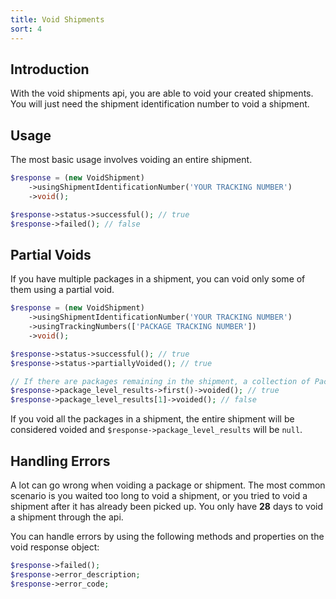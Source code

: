 ```yaml
---
title: Void Shipments
sort: 4
---
```


## Introduction

With the void shipments api, you are able to void your created shipments. You will just need the shipment identification number
to void a shipment.

## Usage

The most basic usage involves voiding an entire shipment.

```php
$response = (new VoidShipment)
    ->usingShipmentIdentificationNumber('YOUR TRACKING NUMBER')
    ->void();

$response->status->successful(); // true
$response->failed(); // false
```

## Partial Voids

If you have multiple packages in a shipment, you can void only some of them using a partial void.

```php
$response = (new VoidShipment)
    ->usingShipmentIdentificationNumber('YOUR TRACKING NUMBER')
    ->usingTrackingNumbers(['PACKAGE TRACKING NUMBER'])
    ->void();

$response->status->successful(); // true
$response->status->partiallyVoided(); // true

// If there are packages remaining in the shipment, a collection of PackageLevelResult entities will be returned.
$response->package_level_results->first()->voided(); // true
$response->package_level_results[1]->voided(); // false
```

If you void all the packages in a shipment, the entire shipment will be considered voided and
`$response->package_level_results` will be `null`.

## Handling Errors

A lot can go wrong when voiding a package or shipment. The most common scenario is you waited too long to void a shipment,
or you tried to void a shipment after it has already been picked up. You only have **28** days to void a shipment through
the api.

You can handle errors by using the following methods and properties on the void response object:

```php
$response->failed();
$response->error_description;
$response->error_code;
```
